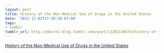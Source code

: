 ```yaml
---
layout: post
title: History of the Non-Medical Use of Drugs in the United States
date: '2011-11-02T17:20:38-07:00'
tags:
- tumblr
tumblr_url: http://mburns-blog.tumblr.com/post/12263116674/history-of-the-non-medical-use-of-drugs-in-the
---
```

<a href="http://www.druglibrary.org/schaffer/history/whiteb1.htm">History of the Non-Medical Use of Drugs in the United States</a>


